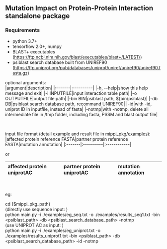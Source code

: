 ## Mutation Impact on Protein-Protein Interaction standalone package

### Requirements
* python 3.7+
* tensorflow 2.0+, numpy
* BLAST+ executables (https://ftp.ncbi.nlm.nih.gov/blast/executables/blast+/LATEST/)
* psiblast search database built from UNIREF90 (https://ftp.uniprot.org/pub/databases/uniprot/uniref/uniref90/uniref90.fasta.gz)

optional arguments:  
|argument|description|
|:-------|:----------|
|-h, --help|show this help message and exit|
|-i INPUTFILE|input interaction table path|
|-o OUTPUTFILE|output file path|
|-bin BIN|psiblast path, ${bin/psiblast}|
|-db DB|psiblast search database path, recommand UNIREF90|
|-id|with -id, uniprot ID in inputfile, instead of fasta|
|-notmp|with -notmp, delete all intermediate file in /tmp folder, including fasta, PSSM and blast output file|

&nbsp;


input file format (detail example and result file in [mippi_pkg/examples](https://github.com/kentergav/MIPPI/tree/master/mippi_pkg/examples)):  
|affected protein reference FASTA|partner protein reference FASTA|mutation annotation|
|:-------|:----------|:------------|

or

|affected protein uniprotAC|partner protein uniprotAC|mutation annotation|
|:-------|:----------|:------------|

&nbsp;
&nbsp;
&nbsp;

eg:  

cd {$mippi_pkg_path}  
(directly use sequence input: )  
python main.py -i ./examples/eg_seq.txt -o ./examples/results_seq1.txt -bin <psiblast_path> -db <psiblast_search_database_path> -notmp  
(use UNIPROT AC as input: )  
python main.py -i ./examples/eg_uniprot.txt -o ./examples/results_uniprot1.txt -bin <psiblast_path> -db <psiblast_search_database_path> -id -notmp  
